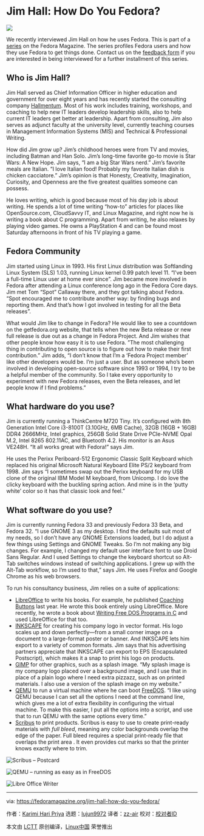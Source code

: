 [#]: subject: (Jim Hall: How Do You Fedora?)
[#]: via: (https://fedoramagazine.org/jim-hall-how-do-you-fedora/)
[#]: author: (Karimi Hari Priya https://fedoramagazine.org/author/haripriya21/)
[#]: collector: (lujun9972)
[#]: translator: (zz-air)
[#]: reviewer: ( )
[#]: publisher: ( )
[#]: url: ( )

Jim Hall: How Do You Fedora?
======

![][1]

We recently interviewed Jim Hall on how he uses Fedora. This is part of a [series][2] on the Fedora Magazine. The series profiles Fedora users and how they use Fedora to get things done. Contact us on the [feedback form][3] if you are interested in being interviewed for a further installment of this series.

## **Who is Jim Hall?**

Jim Hall served as Chief Information Officer in higher education and government for over eight years and has recently started the consulting company [Hallmentum][4]. Most of his work includes training, workshops, and coaching to help new IT leaders develop leadership skills, also to help current IT leaders get better at leadership. Apart from consulting, Jim also serves as adjunct faculty at the university level, currently teaching courses in Management Information Systems (MIS) and Technical &amp; Professional Writing.

How did Jim grow up? Jim’s childhood heroes were from TV and movies, including Batman and Han Solo. Jim’s long-time favorite go-to movie is Star Wars: A New Hope. Jim says, “I am a big Star Wars nerd.” Jim’s favorite meals are Italian. “I love Italian food! Probably my favorite Italian dish is chicken cacciatore.” Jim’s opinion is that Honesty, Creativity, Imagination, Curiosity, and Openness are the five greatest qualities someone can possess.

He loves writing, which is good because most of his day job is about writing. He spends a lot of time writing “how-to” articles for places like OpenSource.com, CloudSavvy IT, and Linux Magazine, and right now he is writing a book about C programming. Apart from writing, he also relaxes by playing video games. He owns a PlayStation 4 and can be found most Saturday afternoons in front of his TV playing a game.

## **Fedora Community**

Jim started using Linux in 1993. His first Linux distribution was Softlanding Linux System (SLS) 1.03, running Linux kernel 0.99 patch level 11. “I’ve been a full-time Linux user at home ever since”. Jim became more involved in Fedora after attending a Linux conference long ago in the Fedora Core days. Jim met Tom “Spot” Callaway there, and they got talking about Fedora. “Spot encouraged me to contribute another way: by finding bugs and reporting them. And that’s how I got involved in testing for all the Beta releases”.

What would Jim like to change in Fedora? He would like to see a countdown on the getfedora.org website, that tells when the new Beta release or new full release is due out as a change in Fedora Project. And Jim wishes that other people know how easy it is to use Fedora. ”The most challenging thing in contributing to open source is to figure out how to make their first contribution.” Jim adds, “I don’t know that I’m a ‘Fedora Project member’ like other developers would be. I’m just a user. But as someone who’s been involved in developing open-source software since 1993 or 1994, I try to be a helpful member of the community. So I take every opportunity to experiment with new Fedora releases, even the Beta releases, and let people know if I find problems.”

## **What hardware do you use?**

Jim is currently running a ThinkCentre M720 Tiny. It’s configured with 8th Generation Intel Core i3-8100T (3.10GHz, 6MB Cache), 32GB (16GB + 16GB) DDR4 2666MHz, Intel graphics, 256GB Solid State Drive PCIe-NVME Opal M.2, Intel 8265 802.11AC, and Bluetooth 4.2. His monitor is an Asus VE248H. “It all works great with Fedora!” says Jim.

He uses the Perixx Periboard-512 Ergonomic Classic Split Keyboard which replaced his original Microsoft Natural Keyboard Elite PS/2 keyboard from 1998. Jim says “I sometimes swap out the Perixx keyboard for my USB clone of the original IBM Model M keyboard, from Unicomp. I do love the clicky keyboard with the buckling spring action. And mine is in the ‘putty white’ color so it has that classic look and feel.”

## **What software do you use?**

Jim is currently running Fedora 33 and previously Fedora 33 Beta, and Fedora 32. “I use GNOME 3 as my desktop. I find the defaults suit most of my needs, so I don’t have any GNOME Extensions loaded, but I do adjust a few things using Settings and GNOME Tweaks. So I’m not making any big changes. For example, I changed my default user interface font to use Droid Sans Regular. And I used Settings to change the keyboard shortcut so Alt-Tab switches windows instead of switching applications. I grew up with the Alt-Tab workflow, so I’m used to that,” says Jim. He uses Firefox and Google Chrome as his web browsers.

To run his consultancy business, Jim relies on a suite of applications:

  * [LibreOffice][5] to write his books. For example, he published [Coaching Buttons][6] last year. He wrote this book entirely using LibreOffice. More recently, he wrote a book about [Writing Free DOS Programs in C][7] and used LibreOffice for that too.
  * [INKSCAPE][8] for creating his company logo in vector format. His logo scales up and down perfectly—from a small corner image on a document to a large-format poster or banner. And INKSCAPE lets him export to a variety of common formats. Jim says that his advertising partners appreciate that INKSCAPE can export to EPS (Encapsulated Postscript), which makes it a snap to print his logo on products.
  * [GIMP][9] for other graphics, such as a splash image. “My splash image is my company logo placed over a background image, and I use that in place of a plain logo where I need extra pizzazz, such as on printed materials. I also use a version of the splash image on my website.”
  * [QEMU][10] to run a virtual machine where he can boot [FreeDOS][11]. “I like using QEMU because I can set all the options I need at the command line, which gives me a lot of extra flexibility in configuring the virtual machine. To make this easier, I put all the options into a script, and use that to run QEMU with the same options every time.”
  * [Scribus][12] to print products. Scribus is easy to use to create print-ready materials with _full bleed_, meaning any color backgrounds overlap the edge of the paper. Full bleed requires a special print-ready file that overlaps the print area . It even provides cut marks so that the printer knows exactly where to trim.



![Scribus – Postcard][13]

![QEMU – running as easy as in FreeDOS][14]

![Libre Office Writer][15]

--------------------------------------------------------------------------------

via: https://fedoramagazine.org/jim-hall-how-do-you-fedora/

作者：[Karimi Hari Priya][a]
选题：[lujun9972][b]
译者：[zz-air](https://github.com/zz-air)
校对：[校对者ID](https://github.com/校对者ID)

本文由 [LCTT](https://github.com/LCTT/TranslateProject) 原创编译，[Linux中国](https://linux.cn/) 荣誉推出

[a]: https://fedoramagazine.org/author/haripriya21/
[b]: https://github.com/lujun9972
[1]: https://fedoramagazine.org/wp-content/uploads/2020/12/PXL_20200929_205044670.PORTRAIT-01.COVER_-816x345.jpg
[2]: https://fedoramagazine.org/tag/how-do-you-fedora
[3]: https://fedoramagazine.org/submit-an-idea-or-tip
[4]: https://hallmentum.com/
[5]: https://www.libreoffice.org/
[6]: https://www.amazon.com/Coaching-Buttons-Jim-Hall/dp/0359834930
[7]: https://www.freedos.org/books/
[8]: https://inkscape.org/
[9]: https://www.gimp.org/
[10]: https://www.qemu.org/
[11]: https://www.freedos.org/
[12]: https://www.scribus.net/
[13]: https://fedoramagazine.org/wp-content/uploads/2021/03/Scribus-postcard-1024x576.png
[14]: https://fedoramagazine.org/wp-content/uploads/2021/03/QEMU-running-AsEasyAs-in-FreeDOS.png
[15]: https://fedoramagazine.org/wp-content/uploads/2021/03/LibreOffice-Writer-book-1-1024x576.png
